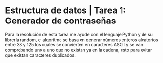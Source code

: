 #  Estructura de datos | Tarea 1: Generador de contraseñas

Para la resolución de esta tarea me ayude con el lenguaje Python y de su librería random, el algoritmo se basa en generar números enteros aleatorios entre 33 y 125 los cuales se convierten en caracteres ASCII y se van comprobando uno a uno que no existan ya en la cadena, esto para evitar que existan caracteres duplicados.
